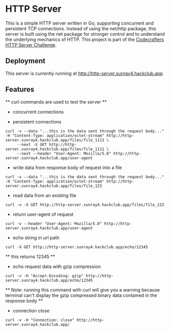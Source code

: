 # HTTP Server

This is a simple HTTP server written in Go, supporting concurrent and persistent TCP connections. Instead of using the net/http package, this server is built using the net package for stronger control and to understand the underlying mechanics of HTTP. This project is part of the [Codecrafters HTTP Server Challenge](https://codecrafters.io/challenges/http-server).

## Deployment

This server is currently running at http://http-server.sunray4.hackclub.app

## Features

** curl commands are used to test the server **

- concurrent connections

- persistent connections

```
curl -v --data "...this is the data sent through the request body..." -H "Content-Type: application/octet-stream" http://http-server.sunray4.hackclub.app/files/file_1111 \
     --next -X GET http://http-server.sunray4.hackclub.app/files/file_1111 \
     --next --header "User-Agent: Mozilla/5.0" http://http-server.sunray4.hackclub.app/user-agent
```

- write data from response body of request into a file

```
curl -v --data "...this is the data sent through the request body..." -H "Content-Type: application/octet-stream" http://http-server.sunray4.hackclub.app/files/file_123
```

- read data from an existing file

```
curl -v -X GET http://http-server.sunray4.hackclub.app/files/file_123
```

- return user-agent of request

```
curl -v --header "User-Agent: Mozilla/5.0" http://http-server.sunray4.hackclub.app/user-agent
```

- echo string in url path

```
curl -X GET http://http-server.sunray4.hackclub.app/echo/12345
```

** this returns 12345 **

- echo request data with gzip compression

```
curl -v -H "Accept-Encoding: gzip" http://http-server.sunray4.hackclub.app/echo/12345
```

** Note: running this command with curl will give you a warning because terminal can't display the gzip compressed binary data contained in the response body **

- connection close

```
curl -v -H "Connection: close" http://http-server.sunray4.hackclub.app/
```
